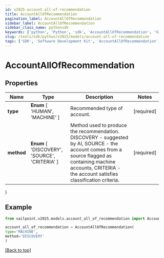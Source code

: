 ```yaml
---
id: v2025-account-all-of-recommendation
title: AccountAllOfRecommendation
pagination_label: AccountAllOfRecommendation
sidebar_label: AccountAllOfRecommendation
sidebar_class_name: pythonsdk
keywords: ['python', 'Python', 'sdk', 'AccountAllOfRecommendation', 'V2025AccountAllOfRecommendation'] 
slug: /tools/sdk/python/v2025/models/account-all-of-recommendation
tags: ['SDK', 'Software Development Kit', 'AccountAllOfRecommendation', 'V2025AccountAllOfRecommendation']
---
```


# AccountAllOfRecommendation


## Properties

Name | Type | Description | Notes
------------ | ------------- | ------------- | -------------
**type** |  **Enum** [  'HUMAN',    'MACHINE' ] | Recommended type of account. | [required]
**method** |  **Enum** [  'DISCOVERY',    'SOURCE',    'CRITERIA' ] | Method used to produce the recommendation. DISCOVERY - suggested by AI, SOURCE - the account comes from a source flagged as containing machine accounts, CRITERIA - the account satisfies classification criteria. | [required]
}

## Example

```python
from sailpoint.v2025.models.account_all_of_recommendation import AccountAllOfRecommendation

account_all_of_recommendation = AccountAllOfRecommendation(
type='MACHINE',
method='DISCOVERY'
)

```
[[Back to top]](#) 

